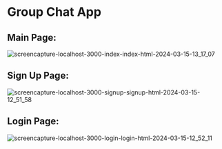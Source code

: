 # Group Chat App
## Main Page:
![screencapture-localhost-3000-index-index-html-2024-03-15-13_17_07](https://github.com/SPrathamesh15/groupChatApp/assets/82035865/520591ce-16b0-40f7-af22-dfe53ca96df0)

## Sign Up Page: 
![screencapture-localhost-3000-signup-signup-html-2024-03-15-12_51_58](https://github.com/SPrathamesh15/groupChatApp/assets/82035865/f4bdc364-1cbc-4ea9-8175-811f9b7cb290)

## Login Page:
![screencapture-localhost-3000-login-login-html-2024-03-15-12_52_11](https://github.com/SPrathamesh15/groupChatApp/assets/82035865/a2cd1943-ae46-4280-830a-d22359f5b3c6)

